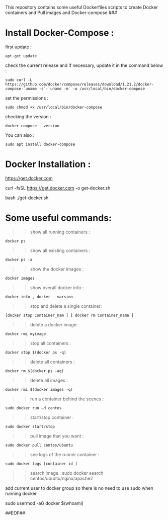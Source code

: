 
 This repository contains some useful Dockerfiles scripts to create Docker containers and Pull images and Docker-compose ###

# Install Docker-Compose :
first update :

    apt-get update
    
check the current release and if necessary, update it in the command below :
    
    sudo curl -L https://github.com/docker/compose/releases/download/1.21.2/docker-compose-`uname -s`-`uname -m` -o /usr/local/bin/docker-compose
    
set the permissions :

    sudo chmod +x /usr/local/bin/docker-compose
    
checking the version :

    docker-compose --version
    
You can also : 

    sudo apt install docker-compose
    
    


# Docker Installation :

https://get.docker.com

curl -fsSL https://get.docker.com -o get-docker.sh

bash ./get-docker.sh



# Some useful commands:

>> show all running containers :
```
docker ps
```
>> show all existing containers :
```
docker ps -a
```
>> show the docker images :
```
docker images
```
>> show overall docker info :
```
docker info , docker --varsion
```
>> stop and delete a single container:
```
[docker stop Container_nam ] [ docker rm Container_name ]
```
>> delete a docker image:
```
docker rmi myimage
```
>> stop all containers :
```
docker stop $(docker ps -q)
```
>> delete all containers :
```
docker rm $(docker ps -aq)
```
>> delete all images :
```
docker rmi $(docker images -q)
```
>> run a container behind the scenes :
```
sudo docker run –d centos
```
>> start/stop container :
```
sudo docker start/stop
```
>> pull image that you want :
```
sudo docker pull centos/ubuntu
```
>> see logs of the runner container :
```
sudo docker logs [container id ]
```
>> search image :
sudo docker search centos/ubuntu/nginx/apache2


add current user to docker group so there is no need to use sudo when running docker

sudo usermod -aG docker $(whoami)

##EOF##
